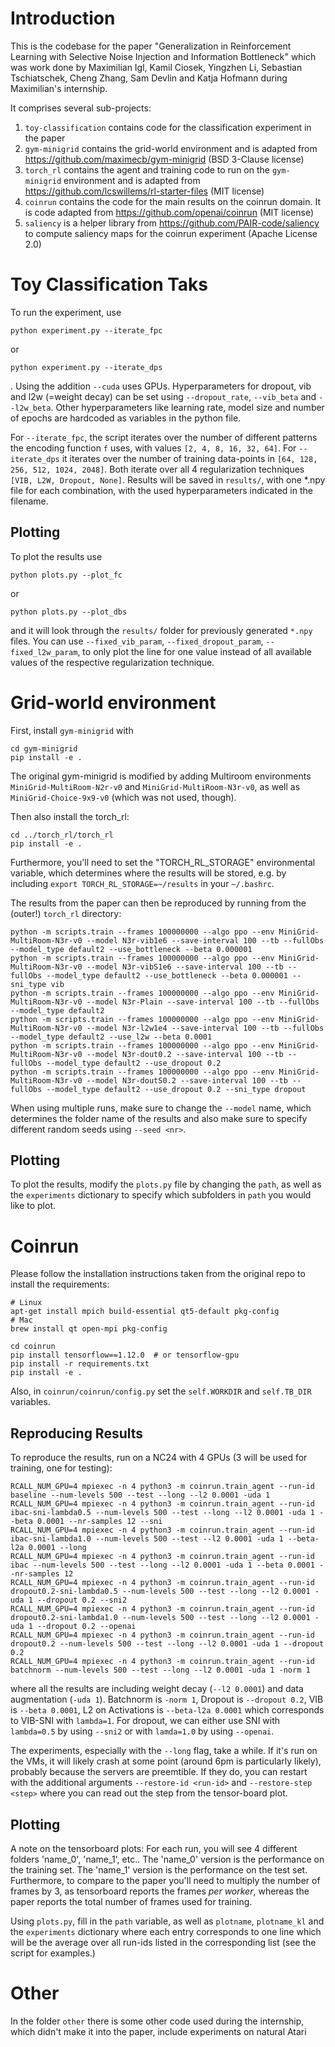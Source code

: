 # Introduction 

This is the codebase for the paper "Generalization in Reinforcement Learning with Selective Noise
Injection and Information Bottleneck" which was work done by Maximilian Igl, Kamil Ciosek,
Yingzhen Li, Sebastian Tschiatschek, Cheng Zhang, Sam Devlin and Katja Hofmann during Maximilian's
internship.

It comprises several sub-projects:
1. `toy-classification` contains code for the classification experiment in the paper
2. `gym-minigrid` contains the grid-world environment and is adapted from
   https://github.com/maximecb/gym-minigrid (BSD 3-Clause license)
3. `torch_rl` contains the agent and training code to run on the `gym-minigrid` environment and is
   adapted from https://github.com/lcswillems/rl-starter-files (MIT license)
4. `coinrun` contains the code for the main results on the coinrun domain. It is code adapted from
   https://github.com/openai/coinrun (MIT license)
5. `saliency` is a helper library from https://github.com/PAIR-code/saliency to compute saliency
   maps for the coinrun experiment (Apache License 2.0)

# Toy Classification Taks
To run the experiment, use
```
python experiment.py --iterate_fpc
```
or

```
python experiment.py --iterate_dps
```
. Using the addition `--cuda` uses GPUs. Hyperparameters for dropout, vib and l2w (=weight decay)
can be set using `--dropout_rate`, `--vib_beta` and `--l2w_beta`. Other hyperparameters like
learning rate, model size and number of epochs are hardcoded as variables in the python file.

For `--iterate_fpc`, the script iterates over the number of different patterns the encoding function
`f` uses, with values `[2, 4, 8, 16, 32, 64]`. For `--iterate_dps` it iterates over the number of
training data-points in `[64, 128, 256, 512, 1024, 2048]`. Both iterate over all 4 regularization
techniques `[VIB, L2W, Dropout, None]`. Results will be saved in `results/`, with one *.npy file for
each combination, with the used hyperparameters indicated in the filename.

## Plotting

To plot the results use 
```
python plots.py --plot_fc
```
or 
```
python plots.py --plot_dbs
```
and it will look through the `results/` folder for previously generated `*.npy` files. 
You can use `--fixed_vib_param`, `--fixed_dropout_param`, `--fixed_l2w_param`, to only plot the line
for one value instead of all available values of the respective regularization technique.

# Grid-world environment

First, install `gym-minigrid` with 
```
cd gym-minigrid
pip install -e .
```
The original gym-minigrid is modified by adding Multiroom environments `MiniGrid-MultiRoom-N2r-v0`
and `MiniGrid-MultiRoom-N3r-v0`, as well as `MiniGrid-Choice-9x9-v0` (which was not used, though).

Then also install the torch_rl:
```
cd ../torch_rl/torch_rl
pip install -e .
```

Furthermore, you'll need to set the "TORCH_RL_STORAGE" environmental variable, which determines
where the results will be stored, e.g. by including `export TORCH_RL_STORAGE=~/results` in your `~/.bashrc`.

The results from the paper can then be reproduced by running from the (outer!) `torch_rl` directory:
```
python -m scripts.train --frames 100000000 --algo ppo --env MiniGrid-MultiRoom-N3r-v0 --model N3r-vib1e6 --save-interval 100 --tb --fullObs --model_type default2 --use_bottleneck --beta 0.000001
python -m scripts.train --frames 100000000 --algo ppo --env MiniGrid-MultiRoom-N3r-v0 --model N3r-vibS1e6 --save-interval 100 --tb --fullObs --model_type default2 --use_bottleneck --beta 0.000001 --sni_type vib
python -m scripts.train --frames 100000000 --algo ppo --env MiniGrid-MultiRoom-N3r-v0 --model N3r-Plain --save-interval 100 --tb --fullObs --model_type default2
python -m scripts.train --frames 100000000 --algo ppo --env MiniGrid-MultiRoom-N3r-v0 --model N3r-l2w1e4 --save-interval 100 --tb --fullObs --model_type default2 --use_l2w --beta 0.0001
python -m scripts.train --frames 100000000 --algo ppo --env MiniGrid-MultiRoom-N3r-v0 --model N3r-dout0.2 --save-interval 100 --tb --fullObs --model_type default2 --use_dropout 0.2
python -m scripts.train --frames 100000000 --algo ppo --env MiniGrid-MultiRoom-N3r-v0 --model N3r-doutS0.2 --save-interval 100 --tb --fullObs --model_type default2 --use_dropout 0.2 --sni_type dropout
```
When using multiple runs, make sure to change the `--model` name, which determines the folder name
of the results and also make sure to specify different random seeds using `--seed <nr>`.

## Plotting

To plot the results, modify the `plots.py` file by changing the `path`, as well as the `experiments`
dictionary to specify which subfolders in `path` you would like to plot.

# Coinrun

Please follow the installation instructions taken from the original repo to install the requirements: 
```
# Linux
apt-get install mpich build-essential qt5-default pkg-config
# Mac
brew install qt open-mpi pkg-config

cd coinrun
pip install tensorflow==1.12.0  # or tensorflow-gpu
pip install -r requirements.txt
pip install -e .
```

Also, in `coinrun/coinrun/config.py` set the `self.WORKDIR` and `self.TB_DIR` variables.

## Reproducing Results

To reproduce the results, run on a NC24 with 4 GPUs (3 will be used for training, one for testing):
```
RCALL_NUM_GPU=4 mpiexec -n 4 python3 -m coinrun.train_agent --run-id baseline --num-levels 500 --test --long --l2 0.0001 -uda 1
RCALL_NUM_GPU=4 mpiexec -n 4 python3 -m coinrun.train_agent --run-id ibac-sni-lambda0.5 --num-levels 500 --test --long --l2 0.0001 -uda 1 --beta 0.0001 --nr-samples 12 --sni
RCALL_NUM_GPU=4 mpiexec -n 4 python3 -m coinrun.train_agent --run-id ibac-sni-lambda1.0 --num-levels 500 --test --l2 0.0001 -uda 1 --beta-l2a 0.0001 --long
RCALL_NUM_GPU=4 mpiexec -n 4 python3 -m coinrun.train_agent --run-id ibac --num-levels 500 --test --long --l2 0.0001 -uda 1 --beta 0.0001 --nr-samples 12
RCALL_NUM_GPU=4 mpiexec -n 4 python3 -m coinrun.train_agent --run-id dropout0.2-sni-lambda0.5 --num-levels 500 --test --long --l2 0.0001 -uda 1 --dropout 0.2 --sni2
RCALL_NUM_GPU=4 mpiexec -n 4 python3 -m coinrun.train_agent --run-id dropout0.2-sni-lambda1.0 --num-levels 500 --test --long --l2 0.0001 -uda 1 --dropout 0.2 --openai
RCALL_NUM_GPU=4 mpiexec -n 4 python3 -m coinrun.train_agent --run-id dropout0.2 --num-levels 500 --test --long --l2 0.0001 -uda 1 --dropout 0.2
RCALL_NUM_GPU=4 mpiexec -n 4 python3 -m coinrun.train_agent --run-id batchnorm --num-levels 500 --test --long --l2 0.0001 -uda 1 -norm 1
```

where all the results are including weight decay (`--l2 0.0001`) and data augmentation (`-uda 1`). 
Batchnorm is `-norm 1`, Dropout is `--dropout 0.2`, VIB is `--beta 0.0001`, L2 on Activations is
`--beta-l2a 0.0001` which corresponds to VIB-SNI with `lambda=1`. For dropout, we can either use SNI
with `lambda=0.5` by using `--sni2` or with `lamda=1.0` by using `--openai`.

The experiments, especially with the `--long` flag, take a while. If it's run on the VMs, it will
likely crash at some point (around 6pm is particularly likely), probably because the servers are
preemtible.
If they do, you can restart with the additional arguments `--restore-id <run-id>` and
`--restore-step <step>` where you can read out the step from the tensor-board plot.

## Plotting

A note on the tensorboard plots: For each run, you will see 4 different folders 'name_0', 'name_1',
etc..
The 'name_0' version is the performance on the training set. The 'name_1' version is the performance
on the test set.
Furthermore, to compare to the paper you'll need to multiply the number of frames by 3, as tensorboard reports
the frames _per worker_, whereas the paper reports the total number of frames used for training.


Using `plots.py`, fill in the `path` variable, as well as `plotname`, `plotname_kl` and the
`experiments` dictionary where each entry corresponds to one line which will be the average over all
run-ids listed in the corresponding list (see the script for examples.)


# Other
In the folder `other` there is some other code used during the internship, which didn't make it into
the paper, include experiments on natural Atari